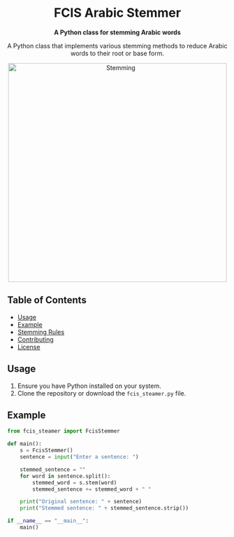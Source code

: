 <div align="center">
  <h1>FCIS Arabic Stemmer</h1>
  <p>
    <strong>A Python class for stemming Arabic words</strong>
  </p>
  <p>
    A Python class that implements various stemming methods to reduce Arabic words to their root or base form.
  </p>
  <img src="stemming.png" alt="Stemming" width="500px">
</div>

## Table of Contents
- [Usage](#usage)
- [Example](#example)
- [Stemming Rules](#stemming-rules)
- [Contributing](#contributing)
- [License](#license)

## Usage
1. Ensure you have Python installed on your system.
2. Clone the repository or download the `fcis_steamer.py` file.

## Example
```python
from fcis_steamer import FcisStemmer

def main():
    s = FcisStemmer()
    sentence = input("Enter a sentence: ")

    stemmed_sentence = ""
    for word in sentence.split():
        stemmed_word = s.stem(word)
        stemmed_sentence += stemmed_word + " "

    print("Original sentence: " + sentence)
    print("Stemmed sentence: " + stemmed_sentence.strip())

if __name__ == "__main__":
    main()
